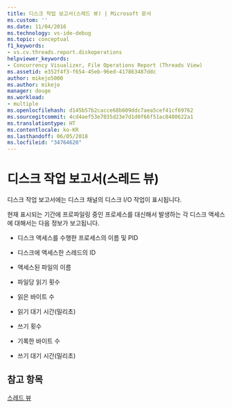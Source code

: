 ```yaml
---
title: 디스크 작업 보고서(스레드 뷰) | Microsoft 문서
ms.custom: ''
ms.date: 11/04/2016
ms.technology: vs-ide-debug
ms.topic: conceptual
f1_keywords:
- vs.cv.threads.report.diskoperations
helpviewer_keywords:
- Concurrency Visualizer, File Operations Report (Threads View)
ms.assetid: e352f4f3-f654-45eb-96ed-417863487ddc
author: mikejo5000
ms.author: mikejo
manager: douge
ms.workload:
- multiple
ms.openlocfilehash: d145b57b2cacce68b609ddc7aea5cef41cf69762
ms.sourcegitcommit: 4cd4aef53e7035d23e7d1d0f66f51ac8480622a1
ms.translationtype: HT
ms.contentlocale: ko-KR
ms.lasthandoff: 06/05/2018
ms.locfileid: "34764620"
---
```

# <a name="disk-operations-report-threads-view"></a>디스크 작업 보고서(스레드 뷰)
디스크 작업 보고서에는 디스크 채널의 디스크 I/O 작업이 표시됩니다.  
  
 현재 표시되는 기간에 프로파일링 중인 프로세스를 대신해서 발생하는 각 디스크 액세스에 대해서는 다음 정보가 보고됩니다.  
  
-   디스크 액세스를 수행한 프로세스의 이름 및 PID  
  
-   디스크에 액세스한 스레드의 ID  
  
-   액세스된 파일의 이름  
  
-   파일당 읽기 횟수  
  
-   읽은 바이트 수  
  
-   읽기 대기 시간(밀리초)  
  
-   쓰기 횟수  
  
-   기록한 바이트 수  
  
-   쓰기 대기 시간(밀리초)  
  
## <a name="see-also"></a>참고 항목  
 [스레드 뷰](../profiling/threads-view-parallel-performance.md)